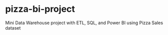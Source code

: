 # pizza-bi-project
Mini Data Warehouse project with ETL, SQL, and Power BI using Pizza Sales dataset
